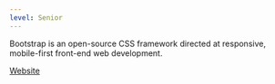 ```yaml
---
level: Senior
---
```


Bootstrap is an open-source CSS framework directed at responsive, mobile-first front-end web development.

[Website](https://getbootstrap.com)
